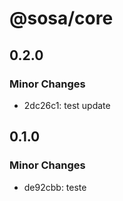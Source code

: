 # @sosa/core

## 0.2.0

### Minor Changes

- 2dc26c1: test update

## 0.1.0

### Minor Changes

- de92cbb: teste
